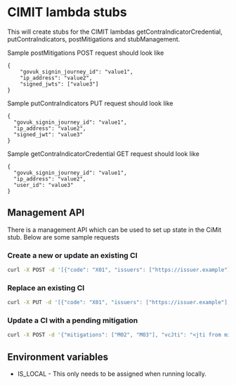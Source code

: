 # CIMIT lambda stubs
This will create stubs for the CIMIT lambdas getContraIndicatorCredential,
putContraIndicators, postMitigations and stubManagement.

Sample postMitigations POST request should look like
```
{
	"govuk_signin_journey_id": "value1",
	"ip_address": "value2",
	"signed_jwts": ["value3"]
}
```
Sample putContraIndicators PUT request should look like
```
{
  "govuk_signin_journey_id": "value1",
  "ip_address": "value2",
  "signed_jwt": "value3"
}
```
Sample getContraIndicatorCredential GET request should look like
```
{
  "govuk_signin_journey_id": "value1",
  "ip_address": "value2",
  "user_id": "value3"
}
```

## Management API

There is a management API which can be used to set up state in the CiMit stub. Below are some sample requests

### Create a new or update an existing CI

```bash
curl -X POST -d '[{"code": "X01", "issuers": ["https://issuer.example"], "mitigations": ["M01"], "issuanceDate": "2007-12-03T10:15:30.00Z"}]' -H "x-api-key: <API gateway API key>" https://<cimit-stub-domain>/user/<userId>/cis
```

### Replace an existing CI

```bash
curl -X PUT -d '[{"code": "X01", "issuers": ["https://issuer.example"], "mitigations": ["M01"], "issuanceDate": "2007-12-03T10:15:30.00Z"}]' -H "x-api-key: <API gateway API key>" https://<cimit-stub-domain>/user/<userId>/cis
```

### Update a CI with a pending mitigation

```bash
curl -X POST -d '{"mitigations": ["M02", "M03"], "vcJti": "<jti from mitigating VC>"}' -H "x-api-key: <API gateway API key>" https://<cimit-stub-domain>/user/<userId>/mitigations/<CIcode>
```

## Environment variables

* IS_LOCAL - This only needs to be assigned when running locally.